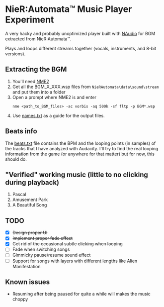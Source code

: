 # NieR:Automata™ Music Player Experiment
A very hacky and probably unoptimized player built with [NAudio](https://github.com/naudio/NAudio) for BGM extracted from NieR:Automata™.

Plays and loops different streams together (vocals, instruments, and 8-bit versions).

## Extracting the BGM
1. You'll need [NME2](https://github.com/TypeA2/NME2)
2. Get all the BGM_X_XXX.wsp files from `NieRAutomata\data\sound\stream` and put them into a folder
3. Open a prompt where NME2 is and enter
   ```
   nme <path_to_BGM_files> -ac vorbis -aq 500k -sf fltp -p BGM*.wsp
   ```
4. Use [names.txt](names.txt) as a guide for the output files.

## Beats info
The [beats.txt](beats.txt) file contains the BPM and the looping points (in samples) of the tracks that I have analyzed with Audacity. I'll try to find the real looping information from the game (or anywhere for that matter) but for now, this should do.

## "Verified" working music (little to no clicking during playback)
1. Pascal
2. Amusement Park
3. A Beautiful Song

## TODO
- [X] ~~Design proper UI~~
- [X] ~~Implement proper fade effect~~
- [X] ~~Get rid of the occasional subtle clicking when looping~~
- [ ] Fade when switching songs
- [ ] Gimmicky pause/resume sound effect
- [ ] Support for songs with layers with different lengths like Alien Manifestation

## Known issues
- Resuming after being paused for quite a while will makes the music choppy
